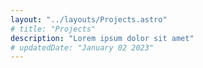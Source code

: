 ```yaml
---
layout: "../layouts/Projects.astro"
# title: "Projects"
description: "Lorem ipsum dolor sit amet"
# updatedDate: "January 02 2023"
---
```

<!-- 
<p>01: Pathways</p>
<p>02: Lex reading club</p>
<p>03: Astro blog</p> -->